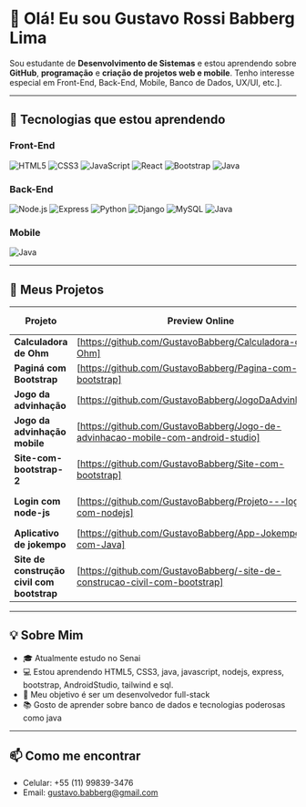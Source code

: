 # 👋 Olá! Eu sou Gustavo Rossi Babberg Lima

Sou estudante de **Desenvolvimento de Sistemas** e estou aprendendo sobre **GitHub**, **programação** e **criação de projetos web e mobile**. Tenho interesse especial em Front-End, Back-End, Mobile, Banco de Dados, UX/UI, etc.].

---

## 🎯 Tecnologias que estou aprendendo

### Front-End
![HTML5](https://img.shields.io/badge/-HTML5-E34F26?style=flat-square&logo=html5&logoColor=white)
![CSS3](https://img.shields.io/badge/-CSS3-1572B6?style=flat-square&logo=css3)
![JavaScript](https://img.shields.io/badge/-JavaScript-F7DF1E?style=flat-square&logo=javascript&logoColor=black)
![React](https://img.shields.io/badge/-React-61DAFB?style=flat-square&logo=react&logoColor=black)
![Bootstrap](https://img.shields.io/badge/-Bootstrap-7952B3?style=flat-square&logo=bootstrap&logoColor=white)
![Java](https://img.shields.io/badge/-Java-007396?style=flat-square&logo=java&logoColor=white)

### Back-End
![Node.js](https://img.shields.io/badge/-Node.js-339933?style=flat-square&logo=node.js&logoColor=white)
![Express](https://img.shields.io/badge/-Express-000000?style=flat-square&logo=express&logoColor=white)
![Python](https://img.shields.io/badge/-Python-3776AB?style=flat-square&logo=python&logoColor=white)
![Django](https://img.shields.io/badge/-Django-092E20?style=flat-square&logo=django&logoColor=white)
![MySQL](https://img.shields.io/badge/-MySQL-4479A1?style=flat-square&logo=mysql&logoColor=white)
![Java](https://img.shields.io/badge/-Java-007396?style=flat-square&logo=java&logoColor=white)

### Mobile
![Java](https://img.shields.io/badge/-Java-007396?style=flat-square&logo=java&logoColor=white)

---

## 🚀 Meus Projetos

| Projeto                                    | Preview Online                                                                                 | Tecnologias Usadas       |
|--------------------------------------------|------------------------------------------------------------------------------------------------|--------------------------|
| **Calculadora de Ohm**                     | [https://github.com/GustavoBabberg/Calculadora-de-Ohm]                                         |           Java           |
| **Paginá com Bootstrap**                   | [https://github.com/GustavoBabberg/Pagina-com-bootstrap]                                       |     HTML5 / Bootstrap    | 
| **Jogo da advinhação**                     | [https://github.com/GustavoBabberg/JogoDaAdvinhacao]                                           |           Java           |
| **Jogo da advinhação mobile**              | [https://github.com/GustavoBabberg/Jogo-de-advinhacao-mobile-com-android-studio]               |   Java / AndroidStudio   |
| **Site-com-bootstrap-2**                   | [https://github.com/GustavoBabberg/Site-com-bootstrap]                                         | HTML5 / CSS3 / Bootstrap |
| **Login com node-js**                      | [https://github.com/GustavoBabberg/Projeto---login-com-nodejs]                                 |  Node-JS / HTML5 / CSS3  |
| **Aplicativo de jokempo**                  | [https://github.com/GustavoBabberg/App-Jokempo-com-Java]                                       |   Java / AndroidStudio   |
| **Site de construção civil com bootstrap** | [https://github.com/GustavoBabberg/-site-de-construcao-civil-com-bootstrap]                    |    HTML5 / Bootstrap     |

---

## 💡 Sobre Mim

- 🎓 Atualmente estudo no Senai
- 💻 Estou aprendendo HTML5, CSS3, java, javascript, nodejs, express, bootstrap, AndroidStudio, tailwind e sql.
- 🎯 Meu objetivo é ser um desenvolvedor full-stack
- 📚 Gosto de aprender sobre banco de dados e tecnologias poderosas como java

---

## 📫 Como me encontrar
- Celular: +55 (11) 99839-3476
- Email: gustavo.babberg@gmail.com
